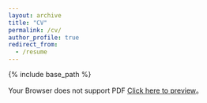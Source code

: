 ```yaml
---
layout: archive
title: "CV"
permalink: /cv/
author_profile: true
redirect_from:
  - /resume
---
```


{% include base_path %} 
  <object data="files/cv-9.pdf" type="application/pdf" width="700px" height="700px">
    <p>Your Browser does not support PDF <a href="files/cv-9.pdf"> Click here to preview</a>。</p>
  </object>